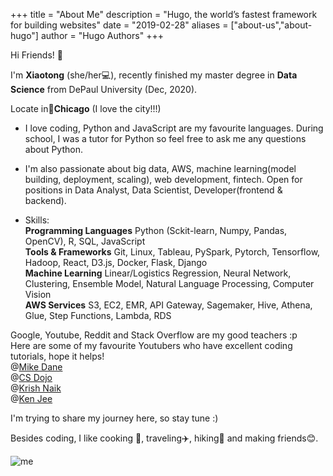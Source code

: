 +++
title = "About Me"
description = "Hugo, the world’s fastest framework for building websites"
date = "2019-02-28"
aliases = ["about-us","about-hugo"]
author = "Hugo Authors"
+++

Hi Friends! :wave:

I'm **Xiaotong** (she/her:computer:), recently finished my master degree in **Data Science** from DePaul University (Dec, 2020).

Locate in:round_pushpin:**Chicago** (I love the city!!!)

- I love coding, Python and JavaScript are my favourite languages. During school, I was a tutor for Python so feel free to ask me any questions about Python.

- I'm also passionate about big data, AWS, machine learning(model building, deployment, scaling), web development, fintech. Open for positions in Data Analyst, Data Scientist, Developer(frontend & backend).

- Skills:\
  **Programming Languages** Python (Sckit-learn, Numpy, Pandas, OpenCV), R, SQL, JavaScript\
  **Tools & Frameworks** Git, Linux, Tableau, PySpark, Pytorch, Tensorflow, Hadoop, React, D3.js, Docker, Flask, Django\
  **Machine Learning** Linear/Logistics Regression, Neural Network, Clustering, Ensemble Model, Natural Language Processing, Computer Vision\
  **AWS Services** S3, EC2, EMR, API Gateway, Sagemaker, Hive, Athena, Glue, Step Functions, Lambda, RDS

Google, Youtube, Reddit and Stack Overflow are my good teachers :p\
Here are some of my favourite Youtubers who have excellent coding tutorials, hope it helps!\
@[Mike Dane](https://www.youtube.com/c/GiraffeAcademy)\
@[CS Dojo](https://www.youtube.com/c/CSDojo)\
@[Krish Naik](https://www.youtube.com/user/krishnaik06)\
@[Ken Jee](https://www.youtube.com/c/KenJee1)

I'm trying to share my journey here, so stay tune :)

Besides coding, I like cooking :rice:, traveling:airplane:, hiking:mountain_bicyclist: and making friends:blush:.

![me](/images/m2.png)
